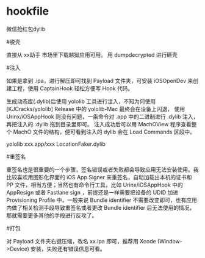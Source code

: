 # hookfile
微信抢红包dylib

#脱壳

直接从 xx助手 市场里下载越狱应用可用。
用 dumpdecrypted 进行砸壳

#注入

如果是拿到 .ipa，进行解压即可找到 Payload 文件夹，可安装 iOSOpenDev 来创建工程，使用 CaptainHook 轻松方便写 Hook 代码。

生成动态库(.dylib)后使用 yololib 工具进行注入，不知为何使用 [KJCracks/yololib] Release 中的 yololib-Mac 最终会在设备上闪退，
使用 Urinx/iOSAppHook 则没有问题，一条命令对 .app 中的二进制进行 .dylib 注入，再把注入的 .dylib 拖到目录里即可。
注入成功后可以用 MachOView 程序查看整个 MachO 文件的结构，便可看到注入的 dylib 会在 Load Commands 区段中。

yololib xxx.app/xxx LocationFaker.dylib

#重签名

重签名也是很重要的一个步骤，签名错误或者失败都会导致应用无法安装使用。我比较喜欢用图形化界面的 iOS App Signer 来重签名，自动加载出本机的证书和 PP 文件，相当方便；当然也有命令行工具，比如 Urinx/iOSAppHook 中的 AppResign 或者 Fastlane sign ，前提还是一样需要把设备的 UDID 加进 Provisioning Profile 中，一般来说 Bundle identifier 不需要改变即可，也有应用内做了相关检测手段导致重签名或者更改 Bundle identifier 后无法使用的情况，那就需要更多其他的手段进行反攻了。

#打包

对 Payload 文件夹右键压缩，改名 xx.ipa 即可，推荐用 Xcode (Window->Device) 安装，失败还有错误信息可看。

